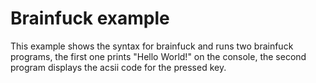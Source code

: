 # Brainfuck example


This example shows the syntax for brainfuck and runs two brainfuck programs,
the first one prints "Hello World!" on the console, the second program displays the
acsii code for the pressed key.
